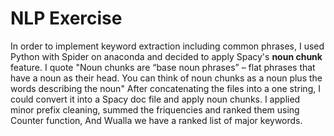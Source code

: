 # NLP Exercise  
In order to implement keyword extraction including common phrases, I used Python with Spider on anaconda and decided to apply Spacy's **noun chunk** feature.
I quote "Noun chunks are “base noun phrases” – flat phrases that have a noun as their head. You can think of noun chunks as a noun plus the words describing the noun"
After concatenating the files into a one string, I could convert it into a Spacy doc file and apply noun chunks.
I applied minor prefix cleaning, summed the friquencies and ranked them using Counter function,
And Wualla we have a ranked list of major keywords.
